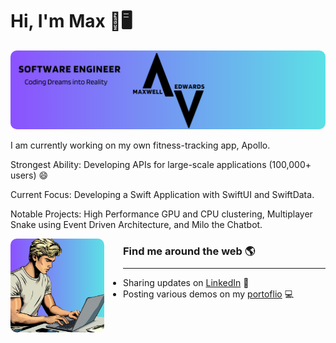 # Hi, I'm Max 👋🖥️

<!-- ![banner](./images/banner.png) -->

<img src="./images/banner.png" alt="banner that says Maxwell Edwards - Software Engineer" style="border-radius: 10px;">

I am currently working on my own fitness-tracking app, Apollo.

Strongest Ability: Developing APIs for large-scale applications (100,000+ users) 😄

Current Focus: Developing a Swift Application with SwiftUI and SwiftData.

Notable Projects: High Performance GPU and CPU clustering, Multiplayer Snake using Event Driven Architecture, and Milo the Chatbot.

<a href="https://maxedwards.io/"><img align="left" height="150" src="./images/blonde-programmer.png" style="max-width: 100%; display: inline-block; margin-right: 30px; border-radius: 10px;"></a>

### Find me around the web 🌎

<hr style="margin-top:-5px; margin-bottom: 5px;">

- Sharing updates on [LinkedIn](https://linkedin.com/in/maxwell-edwards20/) 💼
- Posting various demos on my [portoflio](https://maxedwards.io) 💻
